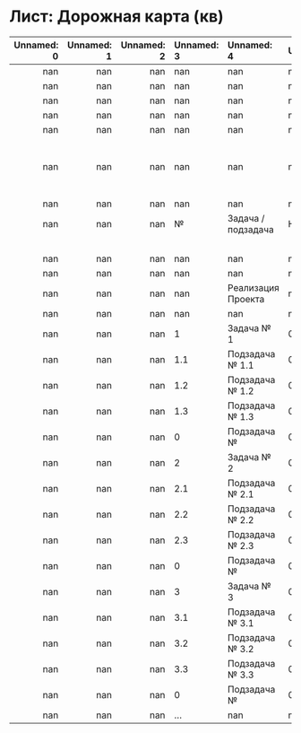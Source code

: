# Лист: Дорожная карта (кв)

|   Unnamed: 0 |   Unnamed: 1 |   Unnamed: 2 | Unnamed: 3   | Unnamed: 4         | Unnamed: 5   |   Unnamed: 6 | Unnamed: 7   | Unnamed: 8                            | Unnamed: 9      |   Unnamed: 10 | Unnamed: 11   | Unnamed: 12   | Unnamed: 13   | Unnamed: 14   | Unnamed: 15   | Unnamed: 16   | Unnamed: 17   | Unnamed: 18   | Unnamed: 19   | Unnamed: 20   | Unnamed: 21   | Unnamed: 22   | Unnamed: 23   | Unnamed: 24   | Unnamed: 25   | Unnamed: 26   |
|-------------:|-------------:|-------------:|:-------------|:-------------------|:-------------|-------------:|:-------------|:--------------------------------------|:----------------|--------------:|:--------------|:--------------|:--------------|:--------------|:--------------|:--------------|:--------------|:--------------|:--------------|:--------------|:--------------|:--------------|:--------------|:--------------|:--------------|:--------------|
|          nan |          nan |          nan | nan          | nan                | nan          |          nan | nan          | nan                                   | nan             |           nan | nan           | nan           | nan           | nan           | nan           | nan           | nan           | nan           | nan           | nan           | nan           | nan           | nan           | nan           | nan           | nan           |
|          nan |          nan |          nan | nan          | nan                | nan          |          nan | nan          | nan                                   | nan             |           nan | nan           | nan           | nan           | nan           | nan           | nan           | nan           | nan           | nan           | nan           | nan           | nan           | nan           | nan           | nan           | nan           |
|          nan |          nan |          nan | nan          | nan                | nan          |          nan | nan          | nan                                   | nan             |           nan | nan           | nan           | nan           | nan           | nan           | nan           | nan           | nan           | nan           | nan           | nan           | nan           | nan           | nan           | nan           | nan           |
|          nan |          nan |          nan | nan          | nan                | nan          |          nan | nan          | nan                                   | nan             |           nan | nan           | nan           | nan           | nan           | nan           | nan           | nan           | nan           | nan           | nan           | nan           | nan           | nan           | nan           | nan           | nan           |
|          nan |          nan |          nan | nan          | nan                | nan          |          nan | nan          | nan                                   | nan             |           nan | nan           | nan           | nan           | nan           | nan           | nan           | nan           | nan           | nan           | nan           | nan           | nan           | nan           | nan           | nan           | nan           |
|          nan |          nan |          nan | nan          | nan                | nan          |          nan | nan          | 10. Дорожная карта реализации Проекта | nan             |           nan | nan           | nan           | nan           | nan           | nan           | nan           | nan           | nan           | nan           | nan           | nan           | nan           | nan           | nan           | nan           | nan           |
|          nan |          nan |          nan | nan          | nan                | nan          |          nan | nan          | nan                                   | nan             |           nan | nan           | nan           | nan           | nan           | nan           | nan           | nan           | nan           | nan           | nan           | nan           | nan           | nan           | nan           | nan           | nan           |
|          nan |          nan |          nan | №            | Задача / подзадача | Наименование |          nan | Дата начала  | Дата окончания                        | Срок исполнения |           nan | 2022          | nan           | nan           | nan           | 2023          | nan           | nan           | nan           | 2024          | nan           | nan           | nan           | 20**          | nan           | nan           | nan           |
|              |              |              |              |                    |              |              | (мес.год)    | (мес. год)                            | (мес)           |               |               |               |               |               |               |               |               |               |               |               |               |               |               |               |               |               |
|          nan |          nan |          nan | nan          | nan                | nan          |          nan | nan          | nan                                   | nan             |           nan | I             | II            | III           | IV            | I             | II            | III           | IV            | I             | II            | III           | IV            | I             | II            | III           | IV            |
|          nan |          nan |          nan | nan          | nan                | nan          |          nan | nan          | nan                                   | nan             |           nan | nan           | nan           | nan           | nan           | nan           | nan           | nan           | nan           | nan           | nan           | nan           | nan           | nan           | nan           | nan           | nan           |
|          nan |          nan |          nan | nan          | Реализация Проекта | nan          |          nan | nan          | nan                                   | -               |           nan | nan           | nan           | nan           | nan           | nan           | nan           | nan           | nan           | nan           | nan           | nan           | nan           | nan           | nan           | nan           | nan           |
|          nan |          nan |          nan | nan          | nan                | nan          |          nan | nan          | nan                                   | nan             |           nan | nan           | nan           | nan           | nan           | nan           | nan           | nan           | nan           | nan           | nan           | nan           | nan           | nan           | nan           | nan           | nan           |
|          nan |          nan |          nan | 1            | Задача № 1         | 0            |          nan | nan          | nan                                   | 0               |           nan | nan           | nan           | nan           | nan           | nan           | nan           | nan           | nan           | nan           | nan           | nan           | nan           | nan           | nan           | nan           | nan           |
|          nan |          nan |          nan | 1.1          | Подзадача № 1.1    | 0            |          nan | nan          | nan                                   | 0               |           nan | nan           | nan           | nan           | nan           | nan           | nan           | nan           | nan           | nan           | nan           | nan           | nan           | nan           | nan           | nan           | nan           |
|          nan |          nan |          nan | 1.2          | Подзадача № 1.2    | 0            |          nan | nan          | nan                                   | 0               |           nan | nan           | nan           | nan           | nan           | nan           | nan           | nan           | nan           | nan           | nan           | nan           | nan           | nan           | nan           | nan           | nan           |
|          nan |          nan |          nan | 1.3          | Подзадача № 1.3    | 0            |          nan | nan          | nan                                   | 0               |           nan | nan           | nan           | nan           | nan           | nan           | nan           | nan           | nan           | nan           | nan           | nan           | nan           | nan           | nan           | nan           | nan           |
|          nan |          nan |          nan | 0            | Подзадача №        | 0            |          nan | nan          | nan                                   | 0               |           nan | nan           | nan           | nan           | nan           | nan           | nan           | nan           | nan           | nan           | nan           | nan           | nan           | nan           | nan           | nan           | nan           |
|          nan |          nan |          nan | 2            | Задача № 2         | 0            |          nan | nan          | nan                                   | 0               |           nan | nan           | nan           | nan           | nan           | nan           | nan           | nan           | nan           | nan           | nan           | nan           | nan           | nan           | nan           | nan           | nan           |
|          nan |          nan |          nan | 2.1          | Подзадача № 2.1    | 0            |          nan | nan          | nan                                   | 0               |           nan | nan           | nan           | nan           | nan           | nan           | nan           | nan           | nan           | nan           | nan           | nan           | nan           | nan           | nan           | nan           | nan           |
|          nan |          nan |          nan | 2.2          | Подзадача № 2.2    | 0            |          nan | nan          | nan                                   | 0               |           nan | nan           | nan           | nan           | nan           | nan           | nan           | nan           | nan           | nan           | nan           | nan           | nan           | nan           | nan           | nan           | nan           |
|          nan |          nan |          nan | 2.3          | Подзадача № 2.3    | 0            |          nan | nan          | nan                                   | 0               |           nan | nan           | nan           | nan           | nan           | nan           | nan           | nan           | nan           | nan           | nan           | nan           | nan           | nan           | nan           | nan           | nan           |
|          nan |          nan |          nan | 0            | Подзадача №        | 0            |          nan | nan          | nan                                   | 0               |           nan | nan           | nan           | nan           | nan           | nan           | nan           | nan           | nan           | nan           | nan           | nan           | nan           | nan           | nan           | nan           | nan           |
|          nan |          nan |          nan | 3            | Задача № 3         | 0            |          nan | nan          | nan                                   | 0               |           nan | nan           | nan           | nan           | nan           | nan           | nan           | nan           | nan           | nan           | nan           | nan           | nan           | nan           | nan           | nan           | nan           |
|          nan |          nan |          nan | 3.1          | Подзадача № 3.1    | 0            |          nan | nan          | nan                                   | 0               |           nan | nan           | nan           | nan           | nan           | nan           | nan           | nan           | nan           | nan           | nan           | nan           | nan           | nan           | nan           | nan           | nan           |
|          nan |          nan |          nan | 3.2          | Подзадача № 3.2    | 0            |          nan | nan          | nan                                   | 0               |           nan | nan           | nan           | nan           | nan           | nan           | nan           | nan           | nan           | nan           | nan           | nan           | nan           | nan           | nan           | nan           | nan           |
|          nan |          nan |          nan | 3.3          | Подзадача № 3.3    | 0            |          nan | nan          | nan                                   | 0               |           nan | nan           | nan           | nan           | nan           | nan           | nan           | nan           | nan           | nan           | nan           | nan           | nan           | nan           | nan           | nan           | nan           |
|          nan |          nan |          nan | 0            | Подзадача №        | 0            |          nan | nan          | nan                                   | 0               |           nan | nan           | nan           | nan           | nan           | nan           | nan           | nan           | nan           | nan           | nan           | nan           | nan           | nan           | nan           | nan           | nan           |
|          nan |          nan |          nan | …            | nan                | nan          |          nan | nan          | nan                                   | nan             |           nan | nan           | nan           | nan           | nan           | nan           | nan           | nan           | nan           | nan           | nan           | nan           | nan           | nan           | nan           | nan           | nan           |